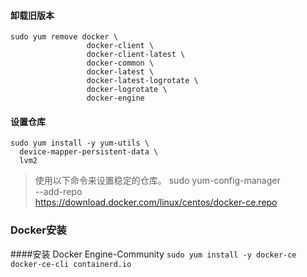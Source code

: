 #### 卸载旧版本
 ```
 sudo yum remove docker \
                  docker-client \
                  docker-client-latest \
                  docker-common \
                  docker-latest \
                  docker-latest-logrotate \
                  docker-logrotate \
                  docker-engine
```

#### 设置仓库
```
sudo yum install -y yum-utils \
  device-mapper-persistent-data \
  lvm2
```  

>使用以下命令来设置稳定的仓库。
sudo yum-config-manager \
    --add-repo \
    https://download.docker.com/linux/centos/docker-ce.repo

### Docker安装
####安装 Docker Engine-Community
`sudo yum install -y docker-ce docker-ce-cli containerd.io`
